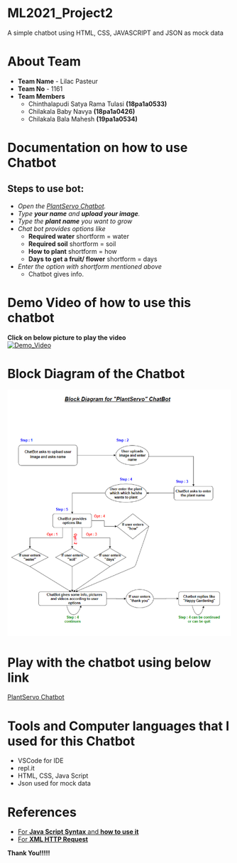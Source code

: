 # ML2021_Project2
A simple chatbot using HTML, CSS, JAVASCRIPT and JSON as mock data

# About Team
 - **Team Name** - Lilac Pasteur
 - **Team No** - 1161
 - **Team Members** 
    - Chinthalapudi Satya Rama Tulasi **(18pa1a0533)**
    - Chilakala Baby Navya **(18pa1a0426)**
    - Chilakala Bala Mahesh **(19pa1a0534)**

# Documentation on how to use Chatbot
## Steps to use bot:
- *Open the [PlantServo Chatbot](https://trickysecondhandfactor.tulasi533.repl.co).*
- *Type **your name** and **upload your image**.*
- *Type the **plant name** you want to grow*
- *Chat bot provides options like*
  - **Required water** shortform = water
  - **Required soil** shortform = soil
  - **How to plant** shortform = how
  - **Days to get a fruit/ flower** shortform = days
- *Enter the option with shortform mentioned above*
  - Chatbot gives info.
  
# Demo Video of how to use this chatbot
**Click on below picture to play the video**<br />
[![Demo_Video](https://img.youtube.com/vi/PRbsUTQsbME/0.jpg)](https://www.youtube.com/watch?v=PRbsUTQsbME)

# Block Diagram of the Chatbot
![](L7_chatbot_block_dig.png)

# Play with the chatbot using below link
[PlantServo Chatbot](https://trickysecondhandfactor.tulasi533.repl.co/)

# Tools and Computer languages that I used for this Chatbot
- VSCode for IDE
- repl.it
- HTML, CSS, Java Script
- Json used for mock data

# References
- [For **Java Script Syntax** and **how to use it**](https://www.w3schools.com/js/DEFAULT.asp)
- [For **XML HTTP Request**](https://www.w3schools.com/xml/xml_http.asp)

**Thank You!!!!!**
